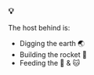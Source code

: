 ### 💡

<!--
**ZhangYuef/ZhangYuef** is a ✨ _special_ ✨ repository because its `README.md` (this file) appears on your GitHub profile.

-->

The host behind is:

- Digging the earth 🌏
- Building the rocket 🚀
- Feeding the 🐹 & 🐱

